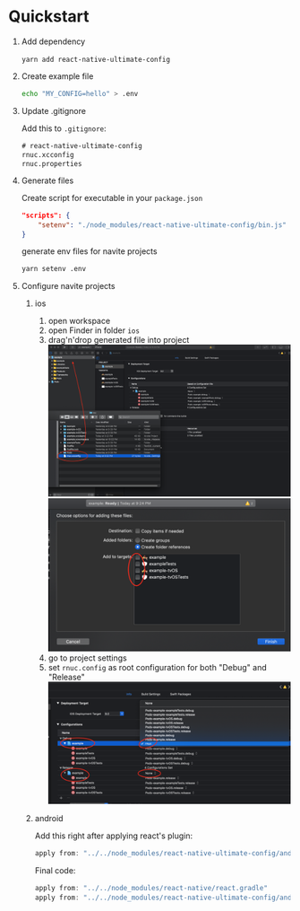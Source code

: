 # Quickstart

1. Add dependency

    `yarn add react-native-ultimate-config`

1. Create example file

    ```bash
    echo "MY_CONFIG=hello" > .env
    ```

1. Update .gitignore

    Add this to `.gitignore`:

    ```
    # react-native-ultimate-config
    rnuc.xcconfig
    rnuc.properties
    ```

1. Generate files

    Create script for executable in your `package.json`

    ```json
    "scripts": {
        "setenv": "./node_modules/react-native-ultimate-config/bin.js"
    }
    ```

    generate env files for navite projects

    ```bash
    yarn setenv .env
    ```

1. Configure navite projects

    1. ios

        1. open workspace
        1. open Finder in folder `ios`
        1. drag'n'drop generated file into project
            ![drag and drop](./quickstart.assets/ios.1.png)
            ![drag and drop](./quickstart.assets/ios.2.png)
        1. go to project settings
        1. set `rnuc.config` as root configuration for both "Debug" and "Release"
            ![set](./quickstart.assets/ios.3.png)

    1. android

        Add this right after applying react's plugin:

        ```gradle
        apply from: "../../node_modules/react-native-ultimate-config/android/rnuc.gradle"
        ```

        Final code: 

        ```gradle
        apply from: "../../node_modules/react-native/react.gradle"
        apply from: "../../node_modules/react-native-ultimate-config/android/rnuc.gradle"
        ````
